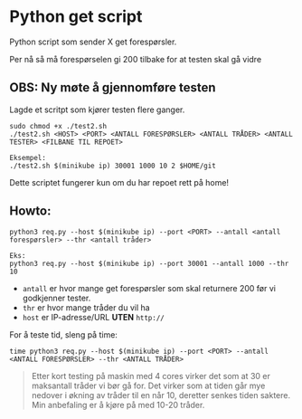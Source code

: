 # Python get script

Python script som sender X get forespørsler.

Per nå så må forespørselen gi 200 tilbake for at testen skal gå vidre

## OBS: Ny møte å gjennomføre testen
Lagde et scritpt som kjører testen flere ganger.

```
sudo chmod +x ./test2.sh
./test2.sh <HOST> <PORT> <ANTALL FORESPØRSLER> <ANTALL TRÅDER> <ANTALL TESTER> <FILBANE TIL REPOET>

Eksempel:
./test2.sh $(minikube ip) 30001 1000 10 2 $HOME/git
```

Dette scriptet fungerer kun om du har repoet rett på home!

## Howto:

```
python3 req.py --host $(minikube ip) --port <PORT> --antall <antall forespørsler> --thr <antall tråder>

Eks:
python3 req.py --host $(minikube ip) --port 30001 --antall 1000 --thr 10
```

- `antall` er hvor mange get forespørsler som skal returnere 200 før vi godkjenner tester.
- `thr` er hvor mange tråder du vil ha
- `host` er IP-adresse/URL <b>UTEN</b> `http://`

For å teste tid, sleng på time:
```
time python3 req.py --host $(minikube ip) --port <PORT> --antall <ANTALL FORESPØRSLER> --thr <ANTALL TRÅDER>
```

> Etter kort testing på maskin med 4 cores virker det som at 30 er maksantall tråder vi bør gå for. Det virker som at tiden går mye nedover i økning av tråder til en når 10, deretter senkes tiden saktere. Min anbefaling er å kjøre på med 10-20 tråder.
